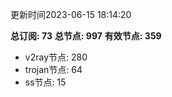 更新时间2023-06-15 18:14:20

**总订阅: 73**
**总节点: 997**
**有效节点: 359**
- v2ray节点: 280
- trojan节点: 64
- ss节点: 15
